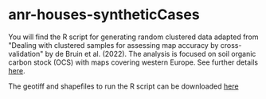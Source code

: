 # anr-houses-syntheticCases

You will find the R script for generating random clustered data adapted from "Dealing with clustered samples for assessing map accuracy by  cross-validation" by de Bruin et al. (2022). The analysis is focused on soil organic carbon stock (OCS) with maps covering western Europe. See further details [here](https://doi.org/10.1016/j.ecoinf.2022.101665).

The geotiff and shapefiles to run the R script can be downloaded [here](https://doi.org/10.5281/zenodo.6513429)

